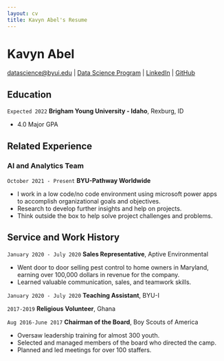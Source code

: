 ```yaml
---
layout: cv
title: Kavyn Abel's Resume
---
```

# Kavyn Abel


<div id="webaddress">
<a href="datascience@byui.edu">datascience@byui.edu</a>
| <a href="https://byuidatascience.github.io/development.html">Data Science Program</a>
| <a href="https://www.linkedin.com/in/kavyn-abel-76103b1b8/">LinkedIn</a>
| <a href="https://github.com/byuids-resumes">GitHub</a>
</div>

<!-- https://www.monique.tech/the-art-of-markdown -->

## Education

`Expected 2022`
__Brigham Young University - Idaho__, Rexburg, ID

- 4.0 Major GPA


## Related Experience

### AI and Analytics Team

`October 2021 - Present`
__BYU-Pathway Worldwide__

- I work in a low code/no code environment using microsoft power apps to accomplish organizational goals and objectives.
- Research to develop further insights and help on projects.
- Think outside the box to help solve project challenges and problems.


## Service and Work History

`January 2020 - July 2020`
__Sales Representative__, Aptive Environmental

- Went door to door selling pest control to home owners in Maryland, earning over 100,000 dollars in revenue for the company.
- Learned valuable communication, sales, and teamwork skills.

`January 2020 - July 2020`
__Teaching Assistant__, BYU-I

`2017-2019`
__Religious Volunteer__, Ghana

`Aug 2016-June 2017`
__Chairman of the Board__, Boy Scouts of America

- Oversaw leadership training for almost 300 youth.
- Selected and managed members of the board who directed the camp.
- Planned and led meetings for over 100 staffers.



<!-- ### Footer

Last updated: May 2013 -->


